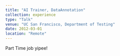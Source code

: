 ```yaml
---
title: "AI Trainer, DataAnnotation"
collection: experience
type: "Talk"
venue: "UC San Francisco, Department of Testing"
date: 2012-03-01
location: "Remote"
---
```


Part Time job yipee!
